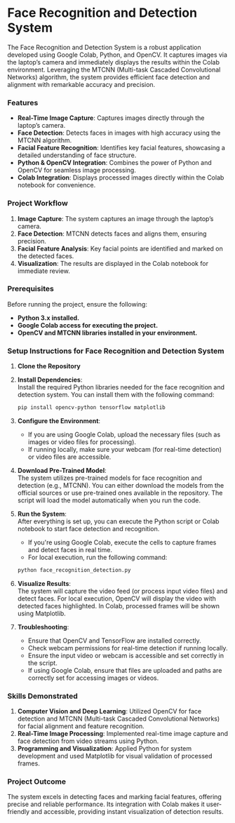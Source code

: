 # Face Recognition and Detection System 

The Face Recognition and Detection System is a robust application developed using Google Colab, Python, and OpenCV. It captures images via the laptop’s camera and immediately displays the results within the Colab environment. Leveraging the MTCNN (Multi-task Cascaded Convolutional Networks) algorithm, the system provides efficient face detection and alignment with remarkable accuracy and precision.  

### **Features**  
- **Real-Time Image Capture**: Captures images directly through the laptop’s camera.  
- **Face Detection**: Detects faces in images with high accuracy using the MTCNN algorithm.  
- **Facial Feature Recognition**: Identifies key facial features, showcasing a detailed understanding of face structure.  
- **Python & OpenCV Integration**: Combines the power of Python and OpenCV for seamless image processing.  
- **Colab Integration**: Displays processed images directly within the Colab notebook for convenience.  

### **Project Workflow**  
1. **Image Capture**: The system captures an image through the laptop’s camera.  
2. **Face Detection**: MTCNN detects faces and aligns them, ensuring precision.  
3. **Facial Feature Analysis**: Key facial points are identified and marked on the detected faces.  
4. **Visualization**: The results are displayed in the Colab notebook for immediate review.  

### **Prerequisites**  
Before running the project, ensure the following:  
- **Python 3.x installed.**  
- **Google Colab access for executing the project.** 
- **OpenCV and MTCNN libraries installed in your environment.**

### **Setup Instructions for Face Recognition and Detection System**  

1. **Clone the Repository**
2. **Install Dependencies**:  
   Install the required Python libraries needed for the face recognition and detection system. You can install them with the following command:  
   ```bash  
   pip install opencv-python tensorflow matplotlib  
   ```
3. **Configure the Environment**:  
   - If you are using Google Colab, upload the necessary files (such as images or video files for processing).  
   - If running locally, make sure your webcam (for real-time detection) or video files are accessible.

4. **Download Pre-Trained Model**:  
   The system utilizes pre-trained models for face recognition and detection (e.g., MTCNN). You can either download the models from the official sources or use pre-trained ones available in the repository. The script will load the model automatically when you run the code.

5. **Run the System**:  
   After everything is set up, you can execute the Python script or Colab notebook to start face detection and recognition.  
   - If you're using Google Colab, execute the cells to capture frames and detect faces in real time.  
   - For local execution, run the following command:  
   ```bash  
   python face_recognition_detection.py  
   ```
6. **Visualize Results**:  
   The system will capture the video feed (or process input video files) and detect faces. For local execution, OpenCV will display the video with detected faces highlighted. In Colab, processed frames will be shown using Matplotlib.

7. **Troubleshooting**:  
   - Ensure that OpenCV and TensorFlow are installed correctly.  
   - Check webcam permissions for real-time detection if running locally.  
   - Ensure the input video or webcam is accessible and set correctly in the script.  
   - If using Google Colab, ensure that files are uploaded and paths are correctly set for accessing images or videos.

### **Skills Demonstrated**  
1. **Computer Vision and Deep Learning**: Utilized OpenCV for face detection and MTCNN (Multi-task Cascaded Convolutional Networks) for facial alignment and feature recognition.  
2. **Real-Time Image Processing**: Implemented real-time image capture and face detection from video streams using Python.  
3. **Programming and Visualization**: Applied Python for system development and used Matplotlib for visual validation of processed frames.

### Project Outcome
The system excels in detecting faces and marking facial features, offering precise and reliable performance. Its integration with Colab makes it user-friendly and accessible, providing instant visualization of detection results.
